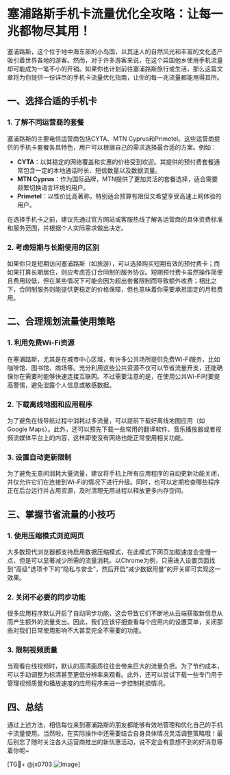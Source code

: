 # 塞浦路斯手机卡流量优化全攻略：让每一兆都物尽其用！

塞浦路斯，这个位于地中海东部的小岛国，以其迷人的自然风光和丰富的文化遗产吸引着世界各地的游客。然而，对于许多游客来说，在这个异国他乡使用手机流量却可能成为一笔不小的开销。如果你也计划前往塞浦路斯旅行或生活，那么这篇文章将为你提供一份详尽的手机卡流量优化指南，让你的每一兆流量都能用得其所。

## 一、选择合适的手机卡

### 1. 了解不同运营商的套餐

塞浦路斯的主要电信运营商包括CYTA、MTN Cyprus和Primetel。这些运营商提供的手机卡套餐各具特色，用户可以根据自己的需求选择最合适的方案。例如：

- **CYTA**：以其稳定的网络覆盖和实惠的价格受到欢迎。其提供的预付费套餐通常包含一定的本地通话时长、短信数量以及数据流量。
- **MTN Cyprus**：作为国际品牌，MTN提供了更加灵活的套餐选择，适合需要频繁切换语言环境的用户。
- **Primetel**：以性价比高著称，特别适合预算有限但又希望享受高速上网体验的用户。

在选择手机卡之前，建议先通过官方网站或客服热线了解各运营商的具体资费标准和服务范围，并根据个人实际需求做出决定。

### 2. 考虑短期与长期使用的区别

如果你只是短期访问塞浦路斯（如旅游），可以选择购买短期有效的预付费卡；而如果打算长期居住，则应考虑签订合同制的服务协议。短期预付费卡虽然操作简便且费用较低，但在某些情况下可能会因为超出套餐限制而导致额外收费；相比之下，合同制服务则能提供更稳定的价格保障，但也意味着你需要承担固定的月租费用。

## 二、合理规划流量使用策略

### 1. 利用免费Wi-Fi资源

在塞浦路斯，尤其是在城市中心区域，有许多公共场所提供免费Wi-Fi服务，比如咖啡馆、图书馆、商场等。充分利用这些公共资源不仅可以节省流量开支，还能确保你在需要时能够快速连接互联网。不过需要注意的是，在使用公共Wi-Fi时要提高警惕，避免泄露个人信息或敏感数据。

### 2. 下载离线地图和应用程序

为了避免在线导航过程中消耗过多流量，可以提前下载好离线地图应用（如Google Maps）。此外，还可以预先下载一些常用的翻译软件、音乐播放器或者视频流媒体平台上的内容，这样即使没有网络也能正常使用相关功能。

### 3. 设置自动更新限制

为了避免无意间消耗大量流量，建议将手机上所有应用程序的自动更新功能关闭，并仅允许它们在连接到Wi-Fi的情况下进行升级。同时，也可以定期检查哪些程序正在后台运行并占用资源，及时清理无用进程以释放更多内存空间。

## 三、掌握节省流量的小技巧

### 1. 使用压缩模式浏览网页

大多数现代浏览器都支持启用数据压缩模式，在此模式下网页加载速度会变慢一点，但是可以显著减少所需的流量消耗。以Chrome为例，只需进入设置页面找到“高级”选项卡下的“隐私与安全”，然后开启“减少数据用量”的开关即可实现这一效果。

### 2. 关闭不必要的同步功能

很多应用程序默认开启了自动同步功能，这会导致它们不断地从云端获取新信息从而产生额外的流量支出。因此，我们应该仔细查看每个应用内的设置菜单，关闭那些对我们日常使用影响不大甚至完全不需要的功能。

### 3. 限制视频质量

当观看在线视频时，默认的高清画质往往会带来巨大的流量负担。为了节约成本，可以手动调整为标清甚至更低分辨率来观看。此外，还可以尝试下载一些专门用于管理视频质量和播放速度的应用程序来进一步控制耗损情况。

## 四、总结

通过上述方法，相信每位来到塞浦路斯的朋友都能够有效地管理和优化自己的手机卡流量使用。当然啦，在实际操作中还需要结合自身具体情况灵活调整策略哦！最后别忘了随时关注各大运营商推出的新优惠活动，说不定会有意想不到的好消息等着你呢~

[TG💪+ @jx0703 ![Image](https://github.com/user-attachments/assets/dbca1d08-cadb-493c-b0ec-ad6f7a83f270)]